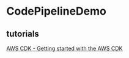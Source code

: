 # CodePipelineDemo

## tutorials
[AWS CDK - Getting started with the AWS CDK](https://docs.aws.amazon.com/cdk/v2/guide/getting_started.html#hello_world_tutorial)